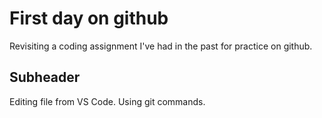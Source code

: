 # First day on github

Revisiting a coding assignment I've had in the past for practice on github.

## Subheader

Editing file from VS Code. Using git commands.